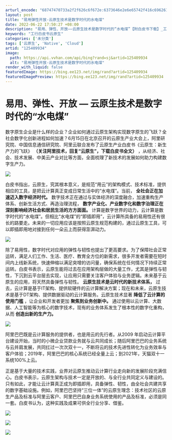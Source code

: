 ```yaml
---
arturl_encode: "68747470733a2f2f626c6f672e:6373646e2e6e65742f416c696261626154656368313032342f:61727469636c652f64657461696c732f313235343039393334"
layout: post
title: "易用弹性开放-云原生技术是数字时代的水电煤"
date: 2022-06-22 17:50:27 +08:00
description: "易用、弹性、开放——云原生技术是数字时代的“水电煤”【附白皮书下载】_工行白皮书云原生"
keywords: "工行白皮书云原生"
categories: ['未分类']
tags: ['云原生', 'Native', 'Cloud']
artid: "125409934"
image:
  path: https://api.vvhan.com/api/bing?rand=sj&artid=125409934
  alt: "易用弹性开放-云原生技术是数字时代的水电煤"
render_with_liquid: false
featuredImage: https://bing.ee123.net/img/rand?artid=125409934
featuredImagePreview: https://bing.ee123.net/img/rand?artid=125409934
---
```


# 易用、弹性、开放 — 云原生技术是数字时代的“水电煤”

数字原生企业是什么样的企业？企业如何通过云原生架构实现数字原生的飞跃？全社会数字化创新进程如何加速？6月15日在北京召开的云原生产业大会上，阿里研究院、中国信息通信研究院、阿里云联合发布了云原生产业白皮书《云原生：新生产力的飞跃》
**（关注阿里技术，回复“云原生”，下载白皮书全文）**
，从经济、社会、技术发展、中美云产业对比等方面，全面梳理了新技术的发展如何助力构建数字生产力。

![](https://i-blog.csdnimg.cn/blog_migrate/cc43bad2b4cd8bb948728e9d21cb89ea.jpeg)

白皮书指出，云原生，究其根本意义，是规范“用云”的架构模式、技术标准，提供相应的工具，是把云计算真正变成日常生活中的“水电煤”。当前，
**全社会正在加速迈入数字经济时代。**
数字技术正在通过与实体经济的深度融合，加速重构生产体系、创新生活方式、再造治理流程，
**数字产业化、产业数字化和数字治理正在深刻影响经济社会和居民生活的方方面面。**
计算是数字世界的动力，云计算是数字时代的“水电煤”。但相比“水电煤”的“即插即用”，云计算所具备的易用性还有很长的路要走。未来的一切应用应该是按照云原生规范构建的，通过云原生工具，可以即插即用地对接到任何一朵云上而获得澎湃动力。

![](https://i-blog.csdnimg.cn/blog_migrate/477faeab8952b48870cd84a2599edb53.png)

除了易用性，数字时代对应用的弹性与韧性也提出了更高要求。为了保障社会正常运转，满足人们工作、生活、医疗、教育全方位的新需求，很多开发者需要在短时间内上线新系统，快速伸缩以满足突增的访问量，确保系统在任何情况下持续正常运转。白皮书表示，云原生能将过去在应用架构层做的大量工作，尤其是弹性与韧性，下沉到云平台层去实现，让应用只需要关注客户体验与业务逻辑。未来基于云原生的应用，将天然具备弹性与韧性。
**云原生技术是云时代的新技术体系，**
过去，云计算是基于IT架构、提供软硬件的云计算解决方案；现在和未来，云原生技术是基于DT架构、提供数据驱动的云计算服务。云原生技术显著
**降低了云计算的使用门槛**
，让企业和开发者更加
**聚焦到业务创新中。**
通过使用以云计算、大数据、人工智能等为核心的数字技术，现有的业务体系发生了根本性的数字化重构，从而
**创造出新的生产力。**

![](https://i-blog.csdnimg.cn/blog_migrate/f536819ef8e36fff13dd9dbf00b36349.png)

阿里巴巴既是云计算服务的提供者，也是用云的先行者。从2009 年启动云计算平台建设开始，当时的小微企业贷款业务就与云共同成长；随后阿里巴巴的业务系统与云并肩发展，共同扛过一次次双十一，不断将云的技术先进性转化为业务效率与客户体验；2019年，阿里巴巴的核心系统已经全量上云；到2021年，天猫双十一系统100%上云。

正是基于大量的技术实践，业界对云原生推动云计算行业走向新的发展阶段充满信心。白皮书表示，云原生架构与技术一定是开放的、与全行业共同定义与建设的。只有如此，才能让云计算真正成为即插即用，具备弹性、韧性，由全社会共建共享的数字基础设施。例如，阿里巴巴坚持“三位一体”的云原生理念：技术社区的云原生产品及标准与阿里云客户、阿里巴巴自身业务系统使用的产品及标准，必须是同一套。白皮书认为，这种实践及成果可供全行业分享、借鉴。

![](https://i-blog.csdnimg.cn/blog_migrate/6b6fe9a6554709e8874403eb88f21667.png)

![](https://i-blog.csdnimg.cn/blog_migrate/67bbe81c040500bbac999e7bfb89b297.png)

![](https://i-blog.csdnimg.cn/blog_migrate/d00f36cba2ab584efda1875b437ccf9c.png)